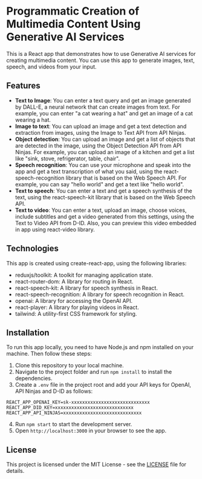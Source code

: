 # Programmatic Creation of Multimedia Content Using Generative AI Services

This is a React app that demonstrates how to use Generative AI services for creating multimedia content. You can use this app to generate images, text, speech, and videos from your input.

## Features

- **Text to Image**: You can enter a text query and get an image generated by DALL-E, a neural network that can create images from text. For example, you can enter "a cat wearing a hat" and get an image of a cat wearing a hat.
- **Image to text**: You can upload an image and get a text detection and extraction from images, using the Image to Text API from API Ninjas.
- **Object detection**: You can upload an image and get a list of objects that are detected in the image, using the Object Detection API from API Ninjas. For example, you can upload an image of a kitchen and get a list like "sink, stove, refrigerator, table, chair".
- **Speech recognition**: You can use your microphone and speak into the app and get a text transcription of what you said, using the react-speech-recognition library that is based on the Web Speech API. For example, you can say "hello world" and get a text like "hello world".
- **Text to speech**: You can enter a text and get a speech synthesis of the text, using the react-speech-kit library that is based on the Web Speech API. 
- **Text to video**: You can enter a text, upload an image, choose voices, include subtitles and get a video generated from this settings, using the Text to Video API from D-ID. Also, you can preview this video embedded in app using react-video library.

## Technologies

This app is created using create-react-app, using the following libraries:

- reduxjs/toolkit: A toolkit for managing application state.
- react-router-dom: A library for routing in React.
- react-speech-kit: A library for speech synthesis in React.
- react-speech-recognition: A library for speech recognition in React.
- openai: A library for accessing the OpenAI API.
- react-player: A library for playing videos in React.
- tailwind: A utility-first CSS framework for styling.

## Installation

To run this app locally, you need to have Node.js and npm installed on your machine. Then follow these steps:

1. Clone this repository to your local machine.
2. Navigate to the project folder and run `npm install` to install the dependencies.
3. Create a `.env` file in the project root and add your API keys for OpenAI, API Ninjas and D-ID as follows:

```
REACT_APP_OPENAI_KEY=sk-xxxxxxxxxxxxxxxxxxxxxxxxxxxxx
REACT_APP_DID_KEY=xxxxxxxxxxxxxxxxxxxxxxxxxxxxx
REACT_APP_API_NINJAS=xxxxxxxxxxxxxxxxxxxxxxxxxxxxx
```

4. Run `npm start` to start the development server.
5. Open `http://localhost:3000` in your browser to see the app.

## License

This project is licensed under the MIT License - see the [LICENSE](LICENSE) file for details.
